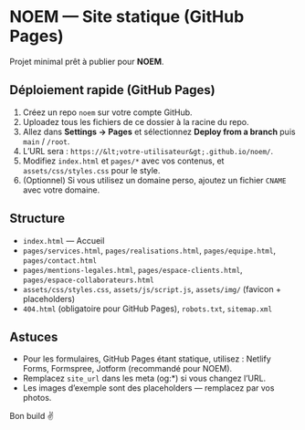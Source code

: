 # NOEM — Site statique (GitHub Pages)

Projet minimal prêt à publier pour **NOEM**.

## Déploiement rapide (GitHub Pages)
1. Créez un repo `noem` sur votre compte GitHub.
2. Uploadez tous les fichiers de ce dossier à la racine du repo.
3. Allez dans **Settings → Pages** et sélectionnez **Deploy from a branch** puis `main` / `/root`.
4. L’URL sera : `https://&lt;votre-utilisateur&gt;.github.io/noem/`.
5. Modifiez `index.html` et `pages/*` avec vos contenus, et `assets/css/styles.css` pour le style.
6. (Optionnel) Si vous utilisez un domaine perso, ajoutez un fichier `CNAME` avec votre domaine.

## Structure
- `index.html` — Accueil
- `pages/services.html`, `pages/realisations.html`, `pages/equipe.html`, `pages/contact.html`
- `pages/mentions-legales.html`, `pages/espace-clients.html`, `pages/espace-collaborateurs.html`
- `assets/css/styles.css`, `assets/js/script.js`, `assets/img/` (favicon + placeholders)
- `404.html` (obligatoire pour GitHub Pages), `robots.txt`, `sitemap.xml`

## Astuces
- Pour les formulaires, GitHub Pages étant statique, utilisez : Netlify Forms, Formspree, Jotform (recommandé pour NOEM).
- Remplacez `site_url` dans les meta (og:*) si vous changez l’URL.
- Les images d’exemple sont des placeholders — remplacez par vos photos.

Bon build ✌️
